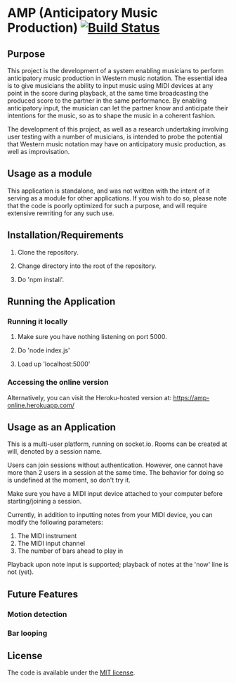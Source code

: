 # AMP (Anticipatory Music Production) [![Build Status](https://travis-ci.org/angathorion/amp-online.svg)](https://travis-ci.org/angathorion/amp-online)

## Purpose

This project is the development of a system enabling musicians to perform anticipatory music production in Western music
notation. The essential idea is to give musicians the ability to input music using MIDI devices at any point in the
score during playback, at the same time broadcasting the produced score to the partner in the same performance. By
enabling anticipatory input, the musician can let the partner know and anticipate their intentions for the music, so as
to shape the music in a coherent fashion.

The development of this project, as well as a research undertaking involving user testing with a number of musicians,
is intended to probe the potential that Western music notation may have on anticipatory music production, as well as
improvisation.

## Usage as a module

This application is standalone, and was not written with the intent of it serving as a module for other applications.
If you wish to do so, please note that the code is poorly optimized for such a purpose, and will require extensive
rewriting for any such use.

## Installation/Requirements

1. Clone the repository.

2. Change directory into the root of the repository.

3. Do 'npm install'.

## Running the Application

### Running it locally

1. Make sure you have nothing listening on port 5000.

2. Do 'node index.js'

3. Load up 'localhost:5000'

### Accessing the online version

Alternatively, you can visit the Heroku-hosted version at: https://amp-online.herokuapp.com/

## Usage as an Application

This is a multi-user platform, running on socket.io. Rooms can be created at will, denoted by a session name.

Users can join sessions without authentication. However, one cannot have more than 2 users in a session at the same time.
The behavior for doing so is undefined at the moment, so don't try it.

Make sure you have a MIDI input device attached to your computer before starting/joining a session.
 
Currently, in addition to inputting notes from your MIDI device, you can modify the following parameters:

1. The MIDI instrument
2. The MIDI input channel
3. The number of bars ahead to play in

Playback upon note input is supported; playback of notes at the 'now' line is not (yet).

## Future Features

### Motion detection

### Bar looping

## License

The code is available under the [MIT license](LICENSE.txt).
